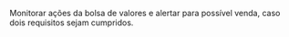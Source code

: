 Monitorar ações da bolsa de valores e alertar para possível venda, caso dois requisitos sejam cumpridos.


